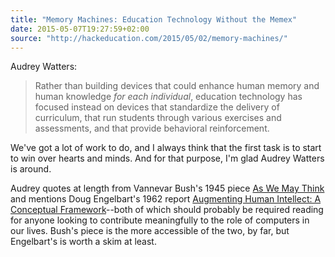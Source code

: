 ```yaml
---
title: "Memory Machines: Education Technology Without the Memex"
date: 2015-05-07T19:27:59+02:00
source: "http://hackeducation.com/2015/05/02/memory-machines/"
---
```


Audrey Watters:

> Rather than building devices that could enhance human memory and human knowledge *for each individual*, education technology has focused instead on devices that standardize the delivery of curriculum, that run students through various exercises and assessments, and that provide behavioral reinforcement.

We've got a lot of work to do, and I always think that the first task is to start to win over hearts and minds. And for that purpose, I'm glad Audrey Watters is around.

Audrey quotes at length from Vannevar Bush's 1945 piece [As We May Think](http://www.theatlantic.com/magazine/archive/1945/07/as-we-may-think/303881/) and mentions Doug Engelbart's 1962 report [Augmenting Human Intellect: A Conceptual Framework](http://www.dougengelbart.org/pubs/augment-3906.html)--both of which should probably be required reading for anyone looking to contribute meaningfully to the role of computers in our lives. Bush's piece is the more accessible of the two, by far, but Engelbart's is worth a skim at least.
